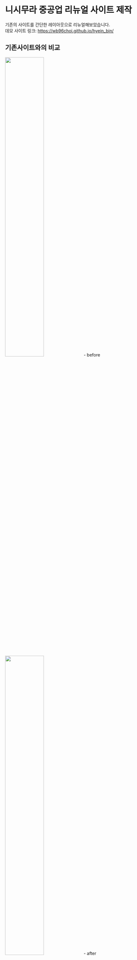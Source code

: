 # 니시무라 중공업 리뉴얼 사이트 제작

기존의 사이트를 간단한 레이아웃으로 리뉴얼해보았습니다.
<br>데모 사이트 링크: 
https://wb96choi.github.io/hyein_bin/


## 기존사이트와의 비교

<img width="50%" src="readme/before-pc.png">
- before 

<img width="50%" src="readme/after-pc.png">
- after








참고 사이트: http://www.hyein.com/
    <br>    https://www.nishimura.co.jp/
